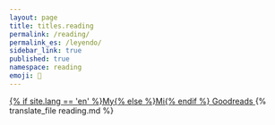 ```yaml
---
layout: page
title: titles.reading
permalink: /reading/
permalink_es: /leyendo/
sidebar_link: true
published: true
namespace: reading
emoji: 📖
---
```


<a href="https://www.goodreads.com/user/show/116528903-luz" target="_blank">
    {% if site.lang == 'en' %}My{% else %}Mi{% endif %} Goodreads
</a>
{% translate_file reading.md %}